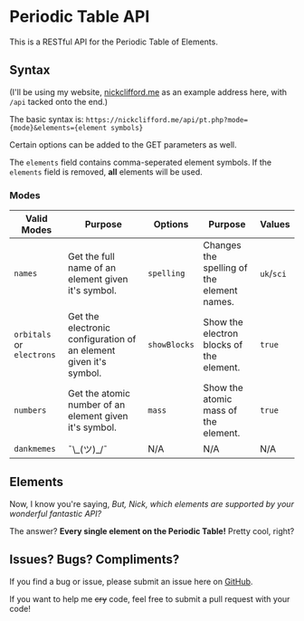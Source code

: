 # Periodic Table API
This is a RESTful API for the Periodic Table of Elements.
## Syntax
(I'll be using my website, [nickclifford.me](https://nickclifford.me/) as an example address here, with `/api` tacked onto the end.)

The basic syntax is:
`https://nickclifford.me/api/pt.php?mode={mode}&elements={element symbols}`

Certain options can be added to the GET parameters as well.

The `elements` field contains comma-seperated element symbols. If the `elements` field is removed, **all** elements will be used.

### Modes
|Valid Modes|Purpose|Options|Purpose|Values|
|-----------|-------|-------|-------|------|
|`names`|Get the full name of an element given it's symbol.|`spelling`|Changes the spelling of the element names.|`uk`/`sci`|
|`orbitals` or `electrons`|Get the electronic configuration of an element given it's symbol.|`showBlocks`|Show the electron blocks of the element.|`true`|
|`numbers`|Get the atomic number of an element given it's symbol.|`mass`|Show the atomic mass of the element.|`true`|
|`dankmemes`|¯\\\_(ツ)_/¯|N/A|N/A|N/A|

## Elements
Now, I know you're saying, *But, Nick, which elements are supported by your wonderful fantastic API?*

The answer? **Every single element on the Periodic Table!** Pretty cool, right?

## Issues? Bugs? Compliments?
If you find a bug or issue, please submit an issue here on [GitHub](https://github.com/MiningPotatoes/PeriodicTable-API).

If you want to help me <del>cry</del> code, feel free to submit a pull request with your code!